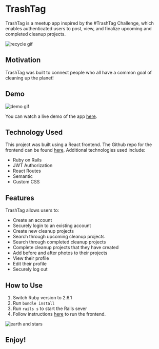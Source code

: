 # TrashTag

TrashTag is a meetup app inspired by the #TrashTag Challenge, which enables authenticated users to post, view, and finalize upcoming and completed cleanup projects.

![recycle gif](https://media.giphy.com/media/3o7TKJr0rcnn2TswAU/200w_d.gif)

## Motivation

TrashTag was built to connect people who all have a common goal of cleaning up the planet!

## Demo
![demo gif](https://media.giphy.com/media/kEcrCJnSPCxEKxp6DI/giphy.gif)

You can watch a live demo of the app [here](https://www.youtube.com/watch?v=PD-wkOjpGTQ).

## Technology Used
This project was built using a React frontend. The Github repo for the frontend can be found [here](https://github.com/danasevcik/trash-tag-frontend). Additional technologies used include:
* Ruby on Rails
* JWT Authorization
* React Routes
* Semantic
* Custom CSS

## Features
TrashTag allows users to:
* Create an account
* Securely login to an existing account
* Create new cleanup projects
* Search through upcoming cleanup projects
* Search through completed cleanup projects
* Complete cleanup projects that they have created
* Add before and after photos to their projects
* View their profile  
* Edit their profile
* Securely log out

## How to Use
1. Switch Ruby version to 2.6.1
2. Run ```bundle install```
3. Run ```rails s``` to start the Rails sever
4. Follow instructions [here](https://github.com/danasevcik/trash-tag-frontend) to run the frontend.

![earth and stars](https://media.giphy.com/media/k8aQj7ocnGObrJLsja/giphy.gif)

## Enjoy!
